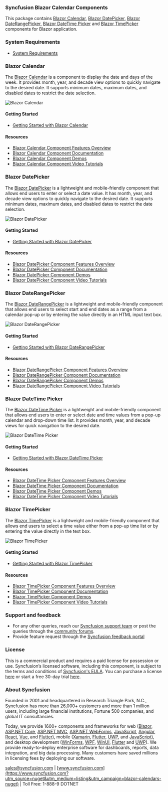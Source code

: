 ### Syncfusion Blazor Calendar Components

This package contains [Blazor Calendar](https://www.syncfusion.com/blazor-components/blazor-calendar?utm_source=nuget&utm_medium=listing&utm_campaign=blazor-calendars-nuget), [Blazor DatePicker](https://www.syncfusion.com/blazor-components/blazor-datepicker?utm_source=nuget&utm_medium=listing&utm_campaign=blazor-calendars-nuget), [Blazor DateRangePicker](https://www.syncfusion.com/blazor-components/blazor-daterangepicker?utm_source=nuget&utm_medium=listing&utm_campaign=blazor-calendars-nuget), [Blazor DateTime Picker](https://www.syncfusion.com/blazor-components/blazor-datetime-picker?utm_source=nuget&utm_medium=listing&utm_campaign=blazor-calendars-nuget) and [Blazor TimePicker](https://www.syncfusion.com/blazor-components/blazor-timepicker?utm_source=nuget&utm_medium=listing&utm_campaign=blazor-calendars-nuget) components for Blazor application.

### System Requirements

* [System Requirements](https://blazor.syncfusion.com/documentation/system-requirements?utm_source=nuget&utm_medium=listing&utm_campaign=blazor-calendars-nuget)

### Blazor Calendar

The [Blazor Calendar](https://www.syncfusion.com/blazor-components/blazor-calendar?utm_source=nuget&utm_medium=listing&utm_campaign=blazor-calendars-nuget) is a component to display the date and days of the week. It provides month, year, and decade view options to quickly navigate to the desired date. It supports minimum dates, maximum dates, and disabled dates to restrict the date selection.

![Blazor Calendar](https://raw.githubusercontent.com/SyncfusionExamples/nuget-img/master/blazor/blazor-calendar.png)

#### Getting Started

* [Getting Started with Blazor Calendar](https://blazor.syncfusion.com/documentation/calendar/getting-started?utm_source=nuget&utm_medium=listing&utm_campaign=blazor-calendars-nuget)

#### Resources

* [Blazor Calendar Component Features Overview](https://www.syncfusion.com/blazor-components/blazor-calendar?utm_source=nuget&utm_medium=listing&utm_campaign=blazor-calendars-nuget)
* [Blazor Calendar Component Documentation](https://blazor.syncfusion.com/documentation/calendar/getting-started?utm_source=nuget&utm_medium=listing&utm_campaign=blazor-calendars-nuget)
* [Blazor Calendar Component Demos](https://blazor.syncfusion.com/demos/calendar/default-functionalities?utm_source=nuget&utm_medium=listing&utm_campaign=blazor-calendars-nuget)
* [Blazor Calendar Component Video Tutorials](https://www.syncfusion.com/tutorial-videos/blazor/calendar?utm_source=nuget&utm_medium=listing&utm_campaign=blazor-calendars-nuget)

### Blazor DatePicker

The [Blazor DatePicker](https://www.syncfusion.com/blazor-components/blazor-datepicker?utm_source=nuget&utm_medium=listing&utm_campaign=blazor-calendars-nuget) is a lightweight and mobile-friendly component that allows end users to enter or select a date value. It has month, year, and decade view options to quickly navigate to the desired date. It supports minimum dates, maximum dates, and disabled dates to restrict the date selection.

![Blazor DatePicker](https://raw.githubusercontent.com/SyncfusionExamples/nuget-img/master/blazor/blazor-datepicker.png)

#### Getting Started

* [Getting Started with Blazor DatePicker](https://blazor.syncfusion.com/documentation/datepicker/getting-started?utm_source=nuget&utm_medium=listing&utm_campaign=blazor-calendars-nuget)

#### Resources

* [Blazor DatePicker Component Features Overview](https://www.syncfusion.com/blazor-components/blazor-datepicker?utm_source=nuget&utm_medium=listing&utm_campaign=blazor-calendars-nuget)
* [Blazor DatePicker Component Documentation](https://blazor.syncfusion.com/documentation/datepicker/getting-started?utm_source=nuget&utm_medium=listing&utm_campaign=blazor-calendars-nuget)
* [Blazor DatePicker Component Demos](https://blazor.syncfusion.com/demos/datepicker/default-functionalities?utm_source=nuget&utm_medium=listing&utm_campaign=blazor-calendars-nuget)
* [Blazor DatePicker Component Video Tutorials](https://www.syncfusion.com/tutorial-videos/blazor/datepicker?utm_source=nuget&utm_medium=listing&utm_campaign=blazor-calendars-nuget)

### Blazor DateRangePicker

The [Blazor DateRangePicker](https://www.syncfusion.com/blazor-components/blazor-daterangepicker?utm_source=nuget&utm_medium=listing&utm_campaign=blazor-calendars-nuget) is a lightweight and mobile-friendly component that allows end users to select start and end dates as a range from a calendar pop-up or by entering the value directly in an HTML input text box.

![Blazor DateRangePicker](https://raw.githubusercontent.com/SyncfusionExamples/nuget-img/master/blazor/blazor-daterangepicker.png)

#### Getting Started

* [Getting Started with Blazor DateRangePicker](https://blazor.syncfusion.com/documentation/daterangepicker/getting-started?utm_source=nuget&utm_medium=listing&utm_campaign=blazor-calendars-nuget)

#### Resources

* [Blazor DateRangePicker Component Features Overview](https://www.syncfusion.com/blazor-components/blazor-daterangepicker?utm_source=nuget&utm_medium=listing&utm_campaign=blazor-calendars-nuget)
* [Blazor DateRangePicker Component Documentation](https://blazor.syncfusion.com/documentation/daterangepicker/getting-started?utm_source=nuget&utm_medium=listing&utm_campaign=blazor-calendars-nuget)
* [Blazor DateRangePicker Component Demos](https://blazor.syncfusion.com/demos/daterangepicker/default-functionalities?utm_source=nuget&utm_medium=listing&utm_campaign=blazor-calendars-nuget)
* [Blazor DateRangePicker Component Video Tutorials](https://www.syncfusion.com/tutorial-videos/blazor/daterangepicker?utm_source=nuget&utm_medium=listing&utm_campaign=blazor-calendars-nuget)

### Blazor DateTime Picker

The [Blazor DateTime Picker](https://www.syncfusion.com/blazor-components/blazor-datetime-picker?utm_source=nuget&utm_medium=listing&utm_campaign=blazor-calendars-nuget) is a lightweight and mobile-friendly component that allows end users to enter or select date and time values from a pop-up calendar and drop-down time list. It provides month, year, and decade views for quick navigation to the desired date.

![Blazor DateTime Picker](https://raw.githubusercontent.com/SyncfusionExamples/nuget-img/master/blazor/blazor-datetimepicker.png)

#### Getting Started

* [Getting Started with Blazor DateTime Picker](https://blazor.syncfusion.com/documentation/datetime-picker/getting-started?utm_source=nuget&utm_medium=listing&utm_campaign=blazor-calendars-nuget)

#### Resources

* [Blazor DateTime Picker Component Features Overview](https://www.syncfusion.com/blazor-components/blazor-datetime-picker?utm_source=nuget&utm_medium=listing&utm_campaign=blazor-calendars-nuget)
* [Blazor DateTime Picker Component Documentation](https://blazor.syncfusion.com/documentation/datetime-picker/getting-started?utm_source=nuget&utm_medium=listing&utm_campaign=blazor-calendars-nuget)
* [Blazor DateTime Picker Component Demos](https://blazor.syncfusion.com/demos/datetime-picker/default-functionalities?utm_source=nuget&utm_medium=listing&utm_campaign=blazor-calendars-nuget)
* [Blazor DateTime Picker Component Video Tutorials](https://www.syncfusion.com/tutorial-videos/blazor/datetime-picker?utm_source=nuget&utm_medium=listing&utm_campaign=blazor-calendars-nuget)

### Blazor TimePicker

The [Blazor TimePicker](https://www.syncfusion.com/blazor-components/blazor-timepicker?utm_source=nuget&utm_medium=listing&utm_campaign=blazor-calendars-nuget) is a lightweight and mobile-friendly component that allows end users to select a time value either from a pop-up time list or by entering the value directly in the text box.

![Blazor TimePicker](https://raw.githubusercontent.com/SyncfusionExamples/nuget-img/master/blazor/blazor-timepicker.png)

#### Getting Started

* [Getting Started with Blazor TimePicker](https://blazor.syncfusion.com/documentation/timepicker/getting-started?utm_source=nuget&utm_medium=listing&utm_campaign=blazor-calendars-nuget)

#### Resources

* [Blazor TimePicker Component Features Overview](https://www.syncfusion.com/blazor-components/blazor-timepicker?utm_source=nuget&utm_medium=listing&utm_campaign=blazor-calendars-nuget)
* [Blazor TimePicker Component Documentation](https://blazor.syncfusion.com/documentation/timepicker/getting-started?utm_source=nuget&utm_medium=listing&utm_campaign=blazor-calendars-nuget)
* [Blazor TimePicker Component Demos](https://blazor.syncfusion.com/demos/timepicker/default-functionalities?utm_source=nuget&utm_medium=listing&utm_campaign=blazor-calendars-nuget)
* [Blazor TimePicker Component Video Tutorials](https://www.syncfusion.com/tutorial-videos/blazor/timepicker?utm_source=nuget&utm_medium=listing&utm_campaign=blazor-calendars-nuget)

### Support and feedback
* For any other queries, reach our [Syncfusion support team](https://www.syncfusion.com/support/directtrac/incidents/newincident?utm_source=nuget&utm_medium=listing&utm_campaign=blazor-calendars-nuget) or post the queries through the [community forums](https://www.syncfusion.com/forums/blazor-components?utm_source=nuget&utm_medium=listing&utm_campaign=blazor-calendars-nuget).
* Provide feature request through the [Syncfusion feedback portal](https://www.syncfusion.com/feedback/blazor-components?utm_source=nuget&utm_medium=listing&utm_campaign=blazor-calendars-nuget)

### License
This is a commercial product and requires a paid license for possession or use. Syncfusion’s licensed software, including this component, is subject to the terms and conditions of [Syncfusion's EULA](https://www.syncfusion.com/eula/es/?utm_source=nuget&utm_medium=listing&utm_campaign=blazor-calendars-nuget). You can purchase a license [here]( https://www.syncfusion.com/sales/products?utm_source=nuget&utm_medium=listing&utm_campaign=blazor-calendars-nuget) or start a free 30-day trial [here](https://www.syncfusion.com/account/manage-trials/start-trials?utm_source=nuget&utm_medium=listing&utm_campaign=blazor-calendars-nuget).

### About Syncfusion
Founded in 2001 and headquartered in Research Triangle Park, N.C., Syncfusion has more than 26,000+ customers and more than 1 million users, including large financial institutions, Fortune 500 companies, and global IT consultancies.
 
Today, we provide 1600+ components and frameworks for web ([Blazor](https://www.syncfusion.com/blazor-components?utm_source=nuget&utm_medium=listing&utm_campaign=blazor-calendars-nuget), [ASP.NET Core](https://www.syncfusion.com/aspnet-core-ui-controls?utm_source=nuget&utm_medium=listing&utm_campaign=blazor-calendars-nuget), [ASP.NET MVC](https://www.syncfusion.com/aspnet-mvc-ui-controls?utm_source=nuget&utm_medium=listing&utm_campaign=blazor-calendars-nuget), [ASP.NET WebForms](https://www.syncfusion.com/jquery/aspnet-webforms-ui-controls?utm_source=nuget&utm_medium=listing&utm_campaign=blazor-calendars-nuget), [JavaScript](https://www.syncfusion.com/javascript-ui-controls?utm_source=nuget&utm_medium=listing&utm_campaign=blazor-calendars-nuget), [Angular](https://www.syncfusion.com/angular-ui-components?utm_source=nuget&utm_medium=listing&utm_campaign=blazor-calendars-nuget), [React](https://www.syncfusion.com/react-ui-components?utm_source=nuget&utm_medium=listing&utm_campaign=blazor-calendars-nuget), [Vue](https://www.syncfusion.com/vue-ui-components?utm_source=nuget&utm_medium=listing&utm_campaign=blazor-calendars-nuget), and [Flutter](https://www.syncfusion.com/flutter-widgets?utm_source=nuget&utm_medium=listing&utm_campaign=blazor-calendars-nuget)), mobile ([Xamarin](https://www.syncfusion.com/xamarin-ui-controls?utm_source=nuget&utm_medium=listing&utm_campaign=blazor-calendars-nuget), [Flutter](https://www.syncfusion.com/flutter-widgets?utm_source=nuget&utm_medium=listing&utm_campaign=blazor-calendars-nuget), [UWP](https://www.syncfusion.com/uwp-ui-controls?utm_source=nuget&utm_medium=listing&utm_campaign=blazor-calendars-nuget), and [JavaScript](https://www.syncfusion.com/javascript-ui-controls?utm_source=nuget&utm_medium=listing&utm_campaign=blazor-calendars-nuget)), and desktop development ([WinForms](https://www.syncfusion.com/winforms-ui-controls?utm_source=nuget&utm_medium=listing&utm_campaign=blazor-calendars-nuget), [WPF](https://www.syncfusion.com/wpf-controls?utm_source=nuget&utm_medium=listing&utm_campaign=blazor-calendars-nuget), [WinUI](https://www.syncfusion.com/winui-controls?utm_source=nuget&utm_medium=listing&utm_campaign=blazor-calendars-nuget), [Flutter](https://www.syncfusion.com/flutter-widgets?utm_source=nuget&utm_medium=listing&utm_campaign=blazor-calendars-nuget) and [UWP](https://www.syncfusion.com/uwp-ui-controls?utm_source=nuget&utm_medium=listing&utm_campaign=blazor-calendars-nuget)). We provide ready-to-deploy enterprise software for dashboards, reports, data integration, and big data processing. Many customers have saved millions in licensing fees by deploying our software.

[sales@syncfusion.com](mailto:sales@syncfusion.com?Subject=Syncfusion%20Blazor%20-%20NuGet) | [www.syncfusion.com](https://www.syncfusion.com?utm_source=nuget&utm_medium=listing&utm_campaign=blazor-calendars-nuget) | Toll Free: 1-888-9 DOTNET